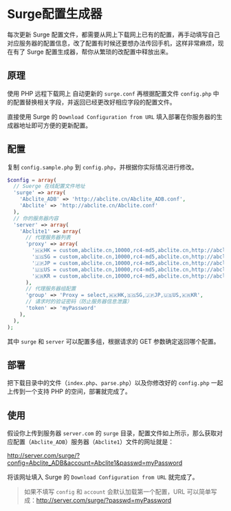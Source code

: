 # Surge配置生成器

每次更新 Surge 配置文件，都需要从网上下载网上已有的配置，再手动填写自己对应服务器的配置信息，改了配置有时候还要想办法传回手机，这样非常麻烦，现在有了 Surge 配置生成器，帮你从繁琐的改配置中释放出来。

## 原理

使用 PHP 远程下载网上 自动更新的 `surge.conf` 再根据配置文件 `config.php` 中的配置替换相关字段，并返回已经更改好相应字段的配置文件。

直接使用 Surge 的 `Download Configuration from URL` 填入部署在你服务器的生成器地址即可方便的更新配置。  

## 配置

复制 `config.sample.php` 到 `config.php`，并根据你实际情况进行修改。

```php
$config = array(
  // Suerge 在线配置文件地址
  'surge' => array(
    'Abclite_ADB' => 'http://abclite.cn/Abclite_ADB.conf',
    'Abclite' => 'http://abclite.cn/Abclite.conf'
  ),
  // 你的服务器内容
  'server' => array(
    'Abclite1' => array(
      // 代理服务器列表
      'proxy' => array(
        '🇭🇰HK = custom,abclite.cn,10000,rc4-md5,abclite.cn,http://abclite.cn/SSEncrypt.module',
        '🇸🇬SG = custom,abclite.cn,10000,rc4-md5,abclite.cn,http://abclite.cn/SSEncrypt.module',
        '🇯🇵JP = custom,abclite.cn,10000,rc4-md5,abclite.cn,http://abclite.cn/SSEncrypt.module',
        '🇺🇸US = custom,abclite.cn,10000,rc4-md5,abclite.cn,http://abclite.cn/SSEncrypt.module',
        '🇰🇷KR = custom,abclite.cn,10000,rc4-md5,abclite.cn,http://abclite.cn/SSEncrypt.module'
      ),
      // 代理服务器组配置
      'group' => 'Proxy = select,🇭🇰HK,🇸🇬SG,🇯🇵JP,🇺🇸US,🇰🇷KR',
      // 请求时的验证密码（防止服务器信息泄露）
      'token' => 'myPassword'
    ),
  ),
);
```

其中 `surge` 和 `server` 可以配置多组，根据请求的 GET 参数确定返回哪个配置。

## 部署

把下载目录中的文件（`index.php`、`parse.php`）以及你修改好的 `config.php` 一起上传到一个支持 PHP 的空间，部署就完成了。

## 使用

假设你上传到服务器 `server.com` 的 `surge` 目录，配置文件如上所示，那么获取对应配置（`Abclite_ADB`）服务器（`Abclite1`）文件的网址就是：

http://server.com/surge/?config=Abclite_ADB&account=Abclite1&passwd=myPassword

将该网址填入 Surge 的 `Download Configuration from URL` 就完成了。

> 如果不填写 `config` 和 `account` 会默认加载第一个配置，URL 可以简单写成：http://server.com/surge/?passwd=myPassword
